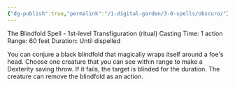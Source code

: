 ```yaml
---
{"dg-publish":true,"permalink":"/1-digital-garden/3-0-spells/obscuro/"}
---
```


The Blindfold Spell - 1st-level Transfiguration (ritual) 
Casting Time: 1 action 
Range: 60 feet 
Duration: Until dispelled 

You can conjure a black blindfold that magically wraps itself around a foe's head. Choose one creature that you can see within range to make a Dexterity saving throw. If it fails, the target is blinded for the duration. The creature can remove the blindfold as an action.